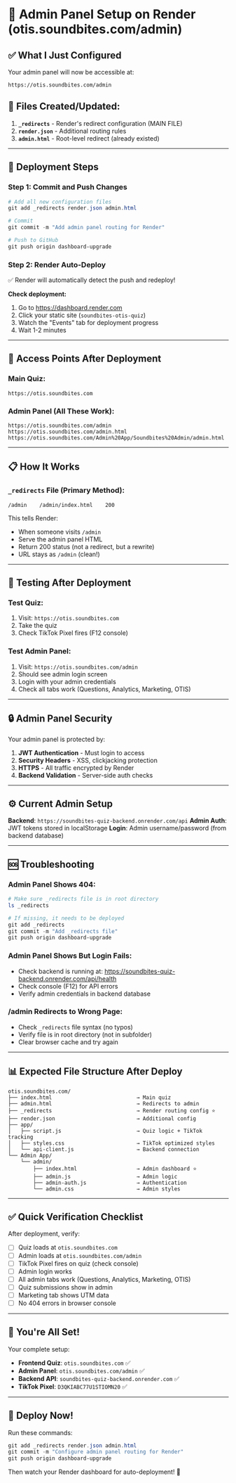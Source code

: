 # 🔧 Admin Panel Setup on Render (otis.soundbites.com/admin)

## ✅ What I Just Configured

Your admin panel will now be accessible at:
```
https://otis.soundbites.com/admin
```

## 📁 Files Created/Updated:

1. **`_redirects`** - Render's redirect configuration (MAIN FILE)
2. **`render.json`** - Additional routing rules
3. **`admin.html`** - Root-level redirect (already existed)

---

## 🚀 Deployment Steps

### Step 1: Commit and Push Changes

```powershell
# Add all new configuration files
git add _redirects render.json admin.html

# Commit
git commit -m "Add admin panel routing for Render"

# Push to GitHub
git push origin dashboard-upgrade
```

### Step 2: Render Auto-Deploy

✅ Render will automatically detect the push and redeploy!

**Check deployment:**
1. Go to https://dashboard.render.com
2. Click your static site (`soundbites-otis-quiz`)
3. Watch the "Events" tab for deployment progress
4. Wait 1-2 minutes

---

## 🎯 Access Points After Deployment

### Main Quiz:
```
https://otis.soundbites.com
```

### Admin Panel (All These Work):
```
https://otis.soundbites.com/admin
https://otis.soundbites.com/admin.html
https://otis.soundbites.com/Admin%20App/Soundbites%20Admin/admin.html
```

---

## 📋 How It Works

### `_redirects` File (Primary Method):
```
/admin    /admin/index.html    200
```

This tells Render:
- When someone visits `/admin`
- Serve the admin panel HTML
- Return 200 status (not a redirect, but a rewrite)
- URL stays as `/admin` (clean!)

---

## 🧪 Testing After Deployment

### Test Quiz:
1. Visit: `https://otis.soundbites.com`
2. Take the quiz
3. Check TikTok Pixel fires (F12 console)

### Test Admin Panel:
1. Visit: `https://otis.soundbites.com/admin`
2. Should see admin login screen
3. Login with your admin credentials
4. Check all tabs work (Questions, Analytics, Marketing, OTIS)

---

## 🔒 Admin Panel Security

Your admin panel is protected by:
1. **JWT Authentication** - Must login to access
2. **Security Headers** - XSS, clickjacking protection
3. **HTTPS** - All traffic encrypted by Render
4. **Backend Validation** - Server-side auth checks

---

## ⚙️ Current Admin Setup

**Backend**: `https://soundbites-quiz-backend.onrender.com/api`
**Admin Auth**: JWT tokens stored in localStorage
**Login**: Admin username/password (from backend database)

---

## 🆘 Troubleshooting

### Admin Panel Shows 404:
```powershell
# Make sure _redirects file is in root directory
ls _redirects

# If missing, it needs to be deployed
git add _redirects
git commit -m "Add _redirects file"
git push origin dashboard-upgrade
```

### Admin Panel Shows But Login Fails:
- Check backend is running at: https://soundbites-quiz-backend.onrender.com/api/health
- Check console (F12) for API errors
- Verify admin credentials in backend database

### /admin Redirects to Wrong Page:
- Check `_redirects` file syntax (no typos)
- Verify file is in root directory (not in subfolder)
- Clear browser cache and try again

---

## 📊 Expected File Structure After Deploy

```
otis.soundbites.com/
├── index.html                           → Main quiz
├── admin.html                           → Redirects to admin
├── _redirects                           → Render routing config ⭐
├── render.json                          → Additional config
├── app/
│   ├── script.js                        → Quiz logic + TikTok tracking
│   ├── styles.css                       → TikTok optimized styles
│   └── api-client.js                    → Backend connection
└── Admin App/
    └── admin/
        ├── index.html                   → Admin dashboard ⭐
        ├── admin.js                     → Admin logic
        ├── admin-auth.js                → Authentication
        └── admin.css                    → Admin styles
```

---

## ✅ Quick Verification Checklist

After deployment, verify:

- [ ] Quiz loads at `otis.soundbites.com`
- [ ] Admin loads at `otis.soundbites.com/admin`
- [ ] TikTok Pixel fires on quiz (check console)
- [ ] Admin login works
- [ ] All admin tabs work (Questions, Analytics, Marketing, OTIS)
- [ ] Quiz submissions show in admin
- [ ] Marketing tab shows UTM data
- [ ] No 404 errors in browser console

---

## 🎉 You're All Set!

Your complete setup:
- **Frontend Quiz**: `otis.soundbites.com` ✅
- **Admin Panel**: `otis.soundbites.com/admin` ✅
- **Backend API**: `soundbites-quiz-backend.onrender.com` ✅
- **TikTok Pixel**: `D3QKIABC77U1STIOMN20` ✅

---

## 🚀 Deploy Now!

Run these commands:

```powershell
git add _redirects render.json admin.html
git commit -m "Configure admin panel routing for Render"
git push origin dashboard-upgrade
```

Then watch your Render dashboard for auto-deployment! 🎊
